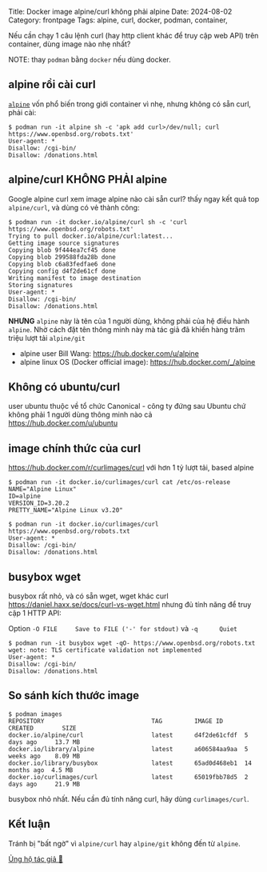Title: Docker image alpine/curl không phải alpine
Date: 2024-08-02
Category: frontpage
Tags: alpine, curl, docker, podman, container,

Nếu cần chạy 1 câu lệnh curl (hay http client khác để truy cập web API) trên container, dùng image nào nhẹ nhất?

NOTE: thay `podman` bằng `docker` nếu dùng docker.

## alpine rồi cài curl

[`alpine`]({filename}/alpine.md) vốn phổ biến trong giới container vì nhẹ, nhưng không có sẵn curl, phải cài:

```
$ podman run -it alpine sh -c 'apk add curl>/dev/null; curl https://www.openbsd.org/robots.txt'
User-agent: *
Disallow: /cgi-bin/
Disallow: /donations.html
```

## alpine/curl KHÔNG PHẢI alpine
Google alpine curl xem image alpine nào cài sẵn curl? thấy ngay kết quả top `alpine/curl`, và dùng có vẻ thành công:

```
$ podman run -it docker.io/alpine/curl sh -c 'curl https://www.openbsd.org/robots.txt'
Trying to pull docker.io/alpine/curl:latest...
Getting image source signatures
Copying blob 9f444ea7cf45 done
Copying blob 299588fda28b done
Copying blob c6a83fedfae6 done
Copying config d4f2de61cf done
Writing manifest to image destination
Storing signatures
User-agent: *
Disallow: /cgi-bin/
Disallow: /donations.html
```

**NHƯNG** `alpine` này là tên của 1 người dùng, không phải của hệ điều hành `alpine`. Nhờ cách đặt tên thông minh này mà tác giả đã khiến hàng trăm triệu lượt tải `alpine/git`

- alpine user Bill Wang: <https://hub.docker.com/u/alpine>
- alpine linux OS (Docker official image): <https://hub.docker.com/_/alpine>


## Không có ubuntu/curl
user ubuntu thuộc về tổ chức Canonical - công ty đứng sau Ubuntu chứ không phải 1 người dùng thông minh nào cả <https://hub.docker.com/u/ubuntu>

## image chính thức của curl

<https://hub.docker.com/r/curlimages/curl> với hơn 1 tỷ lượt tải, based alpine

```
$ podman run -it docker.io/curlimages/curl cat /etc/os-release
NAME="Alpine Linux"
ID=alpine
VERSION_ID=3.20.2
PRETTY_NAME="Alpine Linux v3.20"
```

```
$ podman run -it docker.io/curlimages/curl https://www.openbsd.org/robots.txt
User-agent: *
Disallow: /cgi-bin/
Disallow: /donations.html
```

## busybox wget
busybox rất nhỏ, và có sẵn wget, wget khác curl <https://daniel.haxx.se/docs/curl-vs-wget.html> nhưng đủ tính năng để truy cập 1 HTTP API:

Option `-O FILE		Save to FILE ('-' for stdout)`  và `-q		Quiet`

```
$ podman run -it busybox wget -qO- https://www.openbsd.org/robots.txt
wget: note: TLS certificate validation not implemented
User-agent: *
Disallow: /cgi-bin/
Disallow: /donations.html
```

## So sánh kích thước image
```
$ podman images
REPOSITORY                              TAG         IMAGE ID      CREATED        SIZE
docker.io/alpine/curl                   latest      d4f2de61cfdf  5 days ago     13.7 MB
docker.io/library/alpine                latest      a606584aa9aa  5 weeks ago    8.09 MB
docker.io/library/busybox               latest      65ad0d468eb1  14 months ago  4.5 MB
docker.io/curlimages/curl               latest      65019fbb78d5  2 days ago     21.9 MB
```

busybox nhỏ nhất. Nếu cần đủ tính năng curl, hãy dùng `curlimages/curl`.

## Kết luận
Tránh bị "bất ngờ" vì `alpine/curl` hay `alpine/git` không đến từ `alpine`.

[Ủng hộ tác giả 🍺](https://www.familug.org/p/ung-ho.html)
